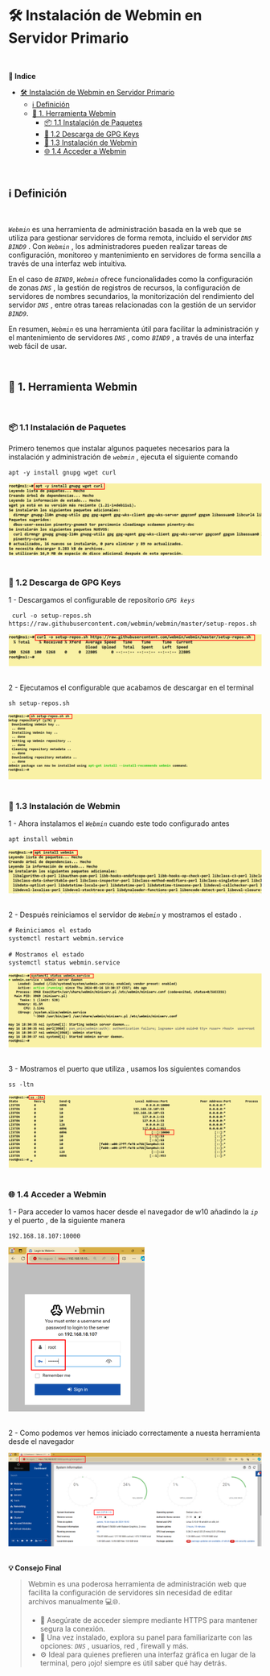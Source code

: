 # 🛠️ Instalación de Webmin en Servidor Primario
<br>

**📑 Indice** 
- [🛠️ Instalación de Webmin en Servidor Primario](#️-instalación-de-webmin-en-servidor-primario)
  - [ℹ️ Definición](#ℹ️-definición)
  - [🧰 1. Herramienta Webmin](#-1-herramienta-webmin)
    - [📦 1.1 Instalación de Paquetes](#-11-instalación-de-paquetes)
    - [🔐 1.2 Descarga de GPG Keys](#-12-descarga-de-gpg-keys)
    - [💾 1.3 Instalación de Webmin](#-13-instalación-de-webmin)
    - [🌐 1.4 Acceder a Webmin](#-14-acceder-a-webmin)

<br>

## ℹ️ Definición
<br>

*``Webmin``* es una herramienta de administración basada en la web que se utiliza para gestionar servidores de forma remota, incluido el servidor *``DNS BIND9``* . Con *``Webmin``* , los administradores pueden realizar tareas de configuración, monitoreo y mantenimiento en servidores de forma sencilla a través de una interfaz web intuitiva.

En el caso de *``BIND9``*, *``Webmin``* ofrece funcionalidades como la configuración de zonas *``DNS``* , la gestión de registros de recursos, la configuración de servidores de nombres secundarios, la monitorización del rendimiento del servidor *``DNS``* , entre otras tareas relacionadas con la gestión de un servidor *``BIND9``*.

En resumen, *``Webmin``* es una herramienta útil para facilitar la administración y el mantenimiento de servidores *``DNS``* , como *``BIND9``* , a través de una interfaz web fácil de usar.

<br>

## 🧰 1. Herramienta Webmin
<br>

### 📦 1.1 Instalación de Paquetes

Primero tenemos que instalar algunos paquetes necesarios para la instalación y administración de *``webmin``* , ejecuta el siguiente comando 

~~~
apt -y install gnupg wget curl
~~~

![Instalación de Paquetes](./img/bind9_webmin/1_install_paquestes_necesarios.png)
<br>
<br>



###  🔐 1.2 Descarga de GPG Keys

1 - Descargamos el configurable de repositorio *``GPG keys``*

~~~
 curl -o setup-repos.sh https://raw.githubusercontent.com/webmin/webmin/master/setup-repos.sh
~~~

![Descarga de GPG Keys](./img/bind9_webmin/2_descarga_keys_curl.png)
<br>
<br>



2 - Ejecutamos el configurable que acabamos de descargar en el terminal

~~~
sh setup-repos.sh
~~~


![Ejecutar de GPG Keys](./img/bind9_webmin/3_ejecutar_keys_curl.png)
<br>
<br>




### 💾 1.3 Instalación de Webmin

1 - Ahora instalamos el *``Webmin``* cuando este todo configurado antes

~~~
apt install webmin
~~~

![Instalación de Webmin](./img/bind9_webmin/4_descarga_webmin.png)
<br>
<br>




2 - Después reiniciamos el servidor de *``Webmin``* y mostramos el estado .

~~~
# Reiniciamos el estado
systemctl restart webmin.service

# Mostramos el estado
systemctl status webmin.service
~~~


![Reiniciamos el Webmin](./img/bind9_webmin/5_estado_webmin.png)
<br>
<br>


3 - Mostramos el puerto que utiliza , usamos los siguientes comandos

~~~
ss -ltn
~~~

![Puerto de Webmin](./img/bind9_webmin/6_puerto_webmin.png)
<br>
<br>



### 🌐 1.4 Acceder a Webmin

1 - Para acceder lo vamos hacer desde el navegador de w10 añadindo la *``ip``* y el puerto , de la siguiente manera 

~~~
192.168.18.107:10000
~~~

![Acceder a Webmin](./img/bind9_webmin/7_accediendo_webmin.png)
<br>
<br>



2 - Como podemos ver hemos iniciado correctamente a nuesta herramienta desde el navegador


![Desde el Webmin](./img/bind9_webmin/8_adentro_webmin.png)
<br>
<br>


**💡 Consejo Final**

> Webmin es una poderosa herramienta de administración web que facilita la configuración de servidores sin necesidad de editar archivos manualmente 💻🌐.
>
> - 🔐 Asegúrate de acceder siempre mediante HTTPS para mantener segura la conexión.
> - 📁 Una vez instalado, explora su panel para familiarizarte con las opciones: *``DNS``* , usuarios, red , firewall y más.
> - ⚙️ Ideal para quienes prefieren una interfaz gráfica en lugar de la terminal, pero ¡ojo! siempre es útil saber qué hay detrás.